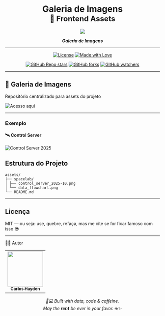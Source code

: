 <h1 align="center"> Galeria de Imagens <br> <span style="font-size:1.5rem;">🚀 Frontend Assets</span> </h1>

<p align="center">
  <img src="http://img.shields.io/static/v1?label=STATUS&message=Em%20Desenvolvimento&color=brightgreen&style=for-the-badge"/>
</p>

<p align="center">
  <em> <strong>Galeria de Imagens</strong></em>
</p>

---

<div align="center">


[![License](https://img.shields.io/badge/License-MIT-yellow.svg)](https://opensource.org/license/mit/)
[![Made with Love](https://img.shields.io/badge/Made%20with-💖-red)]()

[![GitHub Repo stars](https://img.shields.io/github/stars/JunhaumHayden/SmartRent?style=social)](https://github.com/JunhaumHayden/SmartRent)
[![GitHub forks](https://img.shields.io/github/forks/JunhaumHayden/SmartRent?style=social)](https://github.com/JunhaumHayden/SmartRent/fork)
[![GitHub watchers](https://img.shields.io/github/watchers/JunhaumHayden/SmartRent?style=social)](https://github.com/JunhaumHayden/SmartRent/watchers)

</div>

---

## 📸 Galeria de Imagens

Repositório centralizado para assets do projeto 


![Acesso aqui](https://junhaumhayden.github.io/assets/)


---
### Exemplo

#### 🛰️ Control Server
![Control Server 2025](https://junhaumhayden.github.io/assets/spacelab/control_server_2025-10.png)



## Estrutura do Projeto

```plaintext
assets/
├── spacelab/
│ ├── control_server_2025-10.png
│ └── data_flowchart.png
└── README.md
```
---

##  Licença

MIT — ou seja: use, quebre, refaça, mas me cite se for ficar famoso com isso 😎

---

🧙‍♂️ Autor
<table> <tr>  <td align="center"> <a href="https://github.com/JunhaumHayden"> <img src="https://avatars.githubusercontent.com/u/79289647?v=4" width="115"/><br> <sub><b>Carlos Hayden</b></sub> </a> </td> </tr> </table>
<p align="center"> <em>🧠💻 Built with data, code & caffeine.<br> May the <strong>rent</strong> be ever in your favor.</em> ☕✨ </p>


